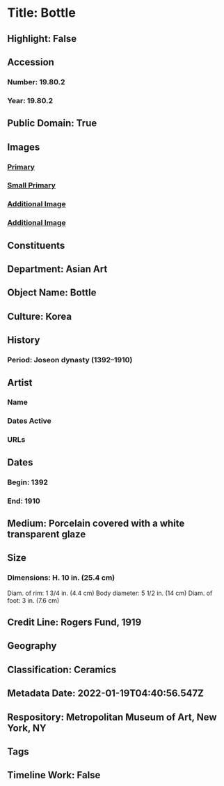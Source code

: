 # Title: Bottle
## Highlight: False
## Accession
### Number: 19.80.2
### Year: 19.80.2
## Public Domain: True
## Images
### [Primary](https://images.metmuseum.org/CRDImages/as/original/19_80_2_S1_sf.jpg)
### [Small Primary](https://images.metmuseum.org/CRDImages/as/web-large/19_80_2_S1_sf.jpg)
### [Additional Image](https://images.metmuseum.org/CRDImages/as/original/19_80_2_S2_sf.jpg)
### [Additional Image](https://images.metmuseum.org/CRDImages/as/original/19_80_2_Bm_sf.jpg)
## Constituents
## Department: Asian Art
## Object Name: Bottle
## Culture: Korea
## History
### Period: Joseon dynasty (1392–1910)
## Artist
### Name
### Dates Active
### URLs
## Dates
### Begin: 1392
### End: 1910
## Medium: Porcelain covered with a white transparent glaze
## Size
### Dimensions: H. 10 in. (25.4 cm)
Diam. of rim: 1 3/4 in. (4.4 cm)
Body diameter: 5 1/2 in. (14 cm)
Diam. of foot: 3 in. (7.6 cm)
## Credit Line: Rogers Fund, 1919
## Geography
## Classification: Ceramics
## Metadata Date: 2022-01-19T04:40:56.547Z
## Respository: Metropolitan Museum of Art, New York, NY
## Tags
## Timeline Work: False